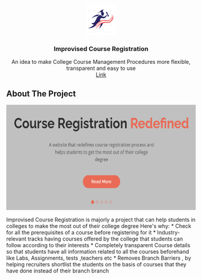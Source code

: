 



<!-- PROJECT LOGO -->
<br />
<p align="center">
    <img src="static/img/favicon.png" alt="Logo" width="80" height="80">
  </a>

  <h3 align="center">Improvised Course Registration</h3>

  <p align="center">
    An idea to make College Course Management Procedures more flexible, transparent and easy to use
    <br />
    <a href="http://improvised-course-registration.herokuapp.com/">Link</a>
  </p>
</p>





<!-- ABOUT THE PROJECT -->
## About The Project

<p align="center">
    <img src="static/img/intro.png" alt="Logo" width="520" height="280">
  </a>
   <p >
Improvised Course Registration is majorly a project that can help students in colleges to make the most out of their college degree
Here's why:
* Check for all the prerequisites of a course before registering for it
* Industry-relevant tracks having courses offered by the college that students can follow according to their interests
* Completely transparent Course details so that students have all information related to all the courses beforehand like Labs, Assignments, tests ,teachers etc 
* Removes Branch Barriers ,  by helping recruiters shortlist the students on the basis of courses that they have done instead of their branch branch
</p>
